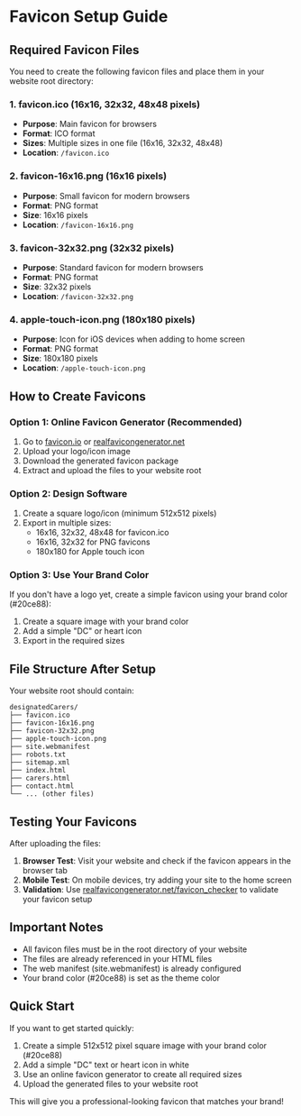 # Favicon Setup Guide

## Required Favicon Files

You need to create the following favicon files and place them in your website root directory:

### 1. **favicon.ico** (16x16, 32x32, 48x48 pixels)
- **Purpose**: Main favicon for browsers
- **Format**: ICO format
- **Sizes**: Multiple sizes in one file (16x16, 32x32, 48x48)
- **Location**: `/favicon.ico`

### 2. **favicon-16x16.png** (16x16 pixels)
- **Purpose**: Small favicon for modern browsers
- **Format**: PNG format
- **Size**: 16x16 pixels
- **Location**: `/favicon-16x16.png`

### 3. **favicon-32x32.png** (32x32 pixels)
- **Purpose**: Standard favicon for modern browsers
- **Format**: PNG format
- **Size**: 32x32 pixels
- **Location**: `/favicon-32x32.png`

### 4. **apple-touch-icon.png** (180x180 pixels)
- **Purpose**: Icon for iOS devices when adding to home screen
- **Format**: PNG format
- **Size**: 180x180 pixels
- **Location**: `/apple-touch-icon.png`

## How to Create Favicons

### Option 1: Online Favicon Generator (Recommended)
1. Go to [favicon.io](https://favicon.io/) or [realfavicongenerator.net](https://realfavicongenerator.net/)
2. Upload your logo/icon image
3. Download the generated favicon package
4. Extract and upload the files to your website root

### Option 2: Design Software
1. Create a square logo/icon (minimum 512x512 pixels)
2. Export in multiple sizes:
   - 16x16, 32x32, 48x48 for favicon.ico
   - 16x16, 32x32 for PNG favicons
   - 180x180 for Apple touch icon

### Option 3: Use Your Brand Color
If you don't have a logo yet, create a simple favicon using your brand color (#20ce88):
1. Create a square image with your brand color
2. Add a simple "DC" or heart icon
3. Export in the required sizes

## File Structure After Setup

Your website root should contain:
```
designatedCarers/
├── favicon.ico
├── favicon-16x16.png
├── favicon-32x32.png
├── apple-touch-icon.png
├── site.webmanifest
├── robots.txt
├── sitemap.xml
├── index.html
├── carers.html
├── contact.html
└── ... (other files)
```

## Testing Your Favicons

After uploading the files:

1. **Browser Test**: Visit your website and check if the favicon appears in the browser tab
2. **Mobile Test**: On mobile devices, try adding your site to the home screen
3. **Validation**: Use [realfavicongenerator.net/favicon_checker](https://realfavicongenerator.net/favicon_checker) to validate your favicon setup

## Important Notes

- All favicon files must be in the root directory of your website
- The files are already referenced in your HTML files
- The web manifest (site.webmanifest) is already configured
- Your brand color (#20ce88) is set as the theme color

## Quick Start

If you want to get started quickly:
1. Create a simple 512x512 pixel square image with your brand color (#20ce88)
2. Add a simple "DC" text or heart icon in white
3. Use an online favicon generator to create all required sizes
4. Upload the generated files to your website root

This will give you a professional-looking favicon that matches your brand!
